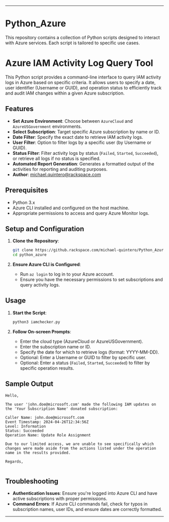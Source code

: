 
---

# Python_Azure

This repository contains a collection of Python scripts designed to interact with Azure services. Each script is tailored to specific use cases.

# Azure IAM Activity Log Query Tool

This Python script provides a command-line interface to query IAM activity logs in Azure based on specific criteria. It allows users to specify a date, user identifier (Username or GUID), and operation status to efficiently track and audit IAM changes within a given Azure subscription.

## Features

- **Set Azure Environment**: Choose between `AzureCloud` and `AzureUSGovernment` environments.
- **Select Subscription**: Target specific Azure subscription by name or ID.
- **Date Filter**: Specify the exact date to retrieve IAM activity logs.
- **User Filter**: Option to filter logs by a specific user (by Username or GUID).
- **Status Filter**: Filter activity logs by status (`Failed`, `Started`, `Succeeded`), or retrieve all logs if no status is specified.
- **Automated Report Generation**: Generates a formatted output of the activities for reporting and auditing purposes.
- **Author**: michael.quintero@rackspace.com

## Prerequisites

- Python 3.x
- Azure CLI installed and configured on the host machine.
- Appropriate permissions to access and query Azure Monitor logs.

## Setup and Configuration

1. **Clone the Repository**:
   ```bash
   git clone https://github.rackspace.com/michael-quintero/Python_Azure.git
   cd python_azure
   ```

2. **Ensure Azure CLI is Configured**:
   - Run `az login` to log in to your Azure account.
   - Ensure you have the necessary permissions to set subscriptions and query activity logs.

## Usage

1. **Start the Script**:
   ```bash
   python3 iamchecker.py
   ```

2. **Follow On-screen Prompts**:
   - Enter the cloud type (AzureCloud or AzureUSGovernment).
   - Enter the subscription name or ID.
   - Specify the date for which to retrieve logs (format: YYYY-MM-DD).
   - Optional: Enter a Username or GUID to filter by specific user.
   - Optional: Enter a status (`Failed`, `Started`, `Succeeded`) to filter by specific operation results.

## Sample Output

```
Hello,

The user 'john.doe@microsoft.com' made the following IAM updates on the 'Your Subscription Name' donated subscription:

Caller Name: john.doe@microsoft.com
Event Timestamp: 2024-04-26T12:34:56Z
Level: Information
Status: Succeeded
Operation Name: Update Role Assignment

Due to our limited access, we are unable to see specifically which changes were made aside from the actions listed under the operation name in the results provided.

Regards,


```

## Troubleshooting

- **Authentication Issues**: Ensure you're logged into Azure CLI and have active subscriptions with proper permissions.
- **Command Errors**: If Azure CLI commands fail, check for typos in subscription names, user IDs, and ensure dates are correctly formatted.

---


